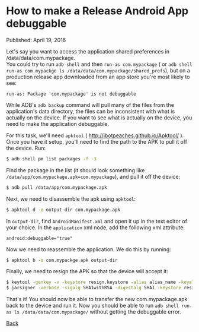 # How to make a Release Android App debuggable

Published: April 19, 2016

Let's say you want to access the application shared preferences in /data/data/com.mypackage.  
You could try to run `adb shell` and then `run-as com.mypackage` 
( or `adb shell run-as com.mypackge ls /data/data/com.mypackage/shared_prefs`), 
but on a production release app downloaded from an app store you're most likely to see:

```
run-as: Package 'com.mypackage' is not debuggable
```

While ADB's `adb backup` command will pull many of the files from the application's data directory,
the files can be inconsistent with what is actually on the device.  If you want to see what is
actually on the device, you need to make the application debuggable.

For this task, we'll need `apktool` ( http://ibotpeaches.github.io/Apktool/ ).  Once you have it setup, 
you'll need to find the path to the APK to pull it off the device.  Run:

```bash
$ adb shell pm list packages -f -3
```

Find the package in the list (it should look something like `/data/app/com.mypackage.apk=com.mypackage`), 
and pull it off the device:

```bash
$ adb pull /data/app/com.mypackage.apk
```

Next, we need to disassemble the apk using `apktool`:

```bash
$ apktool d -o output-dir com.mypackage.apk
```

In `output-dir`, find `AndroidManifest.xml` and open it up in the text editor of your choice.
In the `application` xml node, add the following xml attribute:

```
android:debuggable="true"
```

Now we need to reassemble the application.  We do this by running:

```bash
$ apktool b -o com.mypackge.apk output-dir
```
Finally, we need to resign the APK so that the device will accept it:

```bash
$ keytool -genkey -v -keystore resign.keystore -alias alias_name -keyalg RSA -keysize 2048 -validity 10000
$ jarsigner -verbose -sigalg SHA1withRSA -digestalg SHA1 -keystore resign.keystore com.mypackage.apk alias_name
```

That's it! You should now be able to transfer the new com.mypackage.apk back to the device and run it.
Now you should be able to run `adb shell run-as ls /data/data/com.mypackage/` without getting the debuggable error.

[Back](https://nstarke.github.io/)